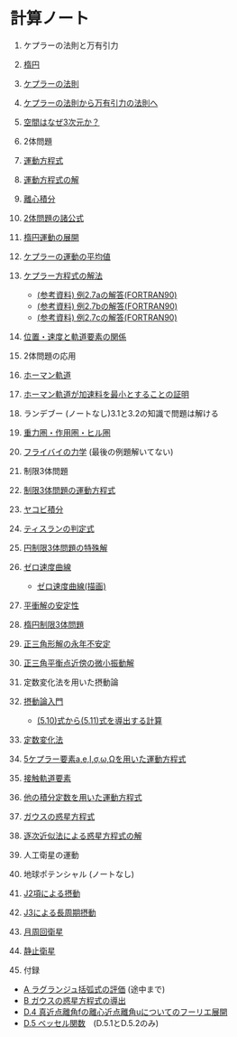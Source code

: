 # 計算ノート

1. ケプラーの法則と万有引力
  1. [楕円](./1/1-1.pdf)
  2. [ケプラーの法則](./1/1-2.pdf)
  3. [ケプラーの法則から万有引力の法則へ](./1/1-3.pdf)
  4. [空間はなぜ3次元か？](./1/1-4.pdf)

2. 2体問題
  1. [運動方程式](./2/2-1.pdf)
  2. [運動方程式の解](./2/2-2.pdf)
  3. [離心積分](./2/2-3.pdf)
  4. [2体問題の諸公式](./2/2-4.pdf)
  5. [楕円運動の展開](./2/2-5.pdf)
  6. [ケプラーの運動の平均値](./2/2-6.pdf)
  7. [ケプラー方程式の解法](./2/2-7.pdf)
     - [(参考資料) 例2.7aの解答(FORTRAN90)](./etc/ex2-7a.f90)
     - [(参考資料) 例2.7bの解答(FORTRAN90)](./etc/ex2-7b.f90)
     - [(参考資料) 例2.7cの解答(FORTRAN90)](./etc/ex2-7c.f90)
  8. [位置・速度と軌道要素の関係](./2/2-8.pdf)

3. 2体問題の応用
  1. [ホーマン軌道](./3/3-1.pdf)
  2. [ホーマン軌道が加速料を最小とすることの証明](./3/3-2.pdf)
  3. ランデブー (ノートなし)3.1と3.2の知識で問題は解ける
  4. [重力圏・作用圏・ヒル圏](./3/3-4.pdf)
  5. [フライバイの力学](./3/3-5.pdf) (最後の例題解いてない)

4. 制限3体問題
  1. [制限3体問題の運動方程式](./4/4-1.pdf)
  2. [ヤコビ積分](./4/4-2.pdf)
  3. [ティスランの判定式](./4/4-3.pdf)
  4. [円制限3体問題の特殊解](./4/4-4.pdf)
  5. [ゼロ速度曲線](./4/4-5.pdf)
     - [ゼロ速度曲線(描画)](./4/4-5/)
  6. [平衝解の安定性](./4/4-6.pdf)
  7. [楕円制限3体問題](./4/4-7.pdf)
  8. [正三角形解の永年不安定](./4/4-8.pdf)
  9. [正三角平衡点近傍の微小振動解](./4/4-9.pdf)

5. 定数変化法を用いた摂動論
  1. [摂動論入門](./5/5-1.pdf)
     - [(5.10)式から(5.11)式を導出する計算](./5/5-1ex.pdf)
  2. [定数変化法](./5/5-2.pdf)
  3. [5ケプラー要素a,e,I,σ,ω,Ωを用いた運動方程式](./5/5-3.pdf)
  4. [接触軌道要素](./5/5-4.pdf)
  5. [他の積分定数を用いた運動方程式](./5/5-5.pdf)
  6. [ガウスの惑星方程式](./5/5-6.pdf)
  7. [逐次近似法による惑星方程式の解](./5/5-7.pdf)

6. 人工衛星の運動
  1. 地球ポテンシャル (ノートなし)
  2. [J2項による摂動](./6/6-2.pdf)
  3. [J3による長周期摂動](./6/6-3.pdf)
  4. [月周回衛星](./6/6-4.pdf)
  5. [静止衛星](./6/6-5.pdf)

7. 付録
  - [A ラグランジュ括弧式の評価](./furoku/a/a1.pdf) (途中まで)
  - [B ガウスの惑星方程式の導出](./furoku/b/b.pdf)
  - [D.4 真近点離角fの離心近点離角uについてのフーリエ展開](./furoku/d/d-4.pdf)
  - [D.5 ベッセル関数](./furoku/d/d-5.pdf)　(D.5.1とD.5.2のみ)
